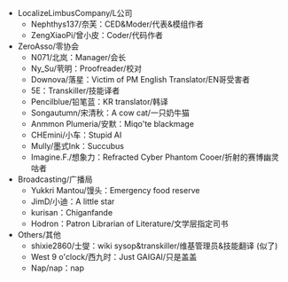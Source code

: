 - LocalizeLimbusCompany/L公司
  - Nephthys137/奈芙：CED&Moder/代表&模组作者
  - ZengXiaoPi/曾小皮：Coder/代码作者
- ZeroAsso/零协会
  - N071/北岚：Manager/会长
  - Ny_Su/茕明：Proofreader/校对
  - Downova/落星：Victim of PM English Translator/EN哥受害者
  - 5E：Transkiller/技能译者
  - Pencilblue/铅笔蓝：KR translator/韩译
  - Songautumn/宋清秋：A cow cat/一只奶牛猫
  - Anmmon Plumeria/安默：Miqo'te blackmage
  - CHEmini/小车：Stupid AI
  - Mully/墨式Ink：Succubus
  - Imagine.F./想象力：Refracted Cyber Phantom Cooer/折射的赛博幽灵咕者
- Broadcasting/广播局
  - Yukkri Mantou/馒头：Emergency food reserve
  - JimD/小迪：A little star
  - kurisan：Chiganfande
  - Hodron：Patron Librarian of Literature/文学层指定司书
- Others/其他
  - shixie2860/士燮：wiki sysop&transkiller/维基管理员&技能翻译 (似了)
  - West 9 o'clock/西九时：Just GAIGAI/只是盖盖
  - Nap/nap：nap